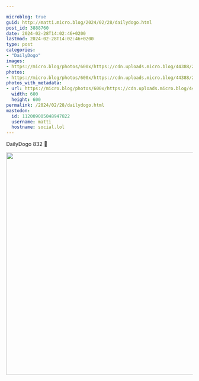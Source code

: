 ```yaml
---

microblog: true
guid: http://matti.micro.blog/2024/02/28/dailydogo.html
post_id: 3888760
date: 2024-02-28T14:02:46+0200
lastmod: 2024-02-28T14:02:46+0200
type: post
categories:
- "DailyDogo"
images:
- https://micro.blog/photos/600x/https://cdn.uploads.micro.blog/44388/2024/aa2c3ce2fcfa4187b924705ef3ef06ad.jpg
photos:
- https://micro.blog/photos/600x/https://cdn.uploads.micro.blog/44388/2024/aa2c3ce2fcfa4187b924705ef3ef06ad.jpg
photos_with_metadata:
- url: https://micro.blog/photos/600x/https://cdn.uploads.micro.blog/44388/2024/aa2c3ce2fcfa4187b924705ef3ef06ad.jpg
  width: 600
  height: 600
permalink: /2024/02/28/dailydogo.html
mastodon:
  id: 112009005048947822
  username: matti
  hostname: social.lol
---
```

DailyDogo 832 🐶

<img src="/media/uploads/2024/aa2c3ce2fcfa4187b924705ef3ef06ad.jpg" width="600" height="600" alt="" />
